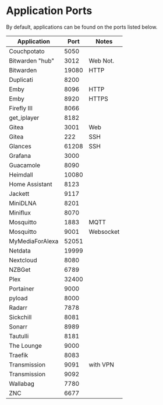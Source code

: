 # Application Ports

By default, applications can be found on the ports listed below.

| Application     | Port   | Notes     |
|-----------------|--------|-----------|
| Couchpotato     | 5050   |           |
| Bitwarden "hub" | 3012   | Web Not.  |
| Bitwarden       | 19080  | HTTP      |
| Duplicati       | 8200   |           |
| Emby            | 8096   | HTTP      |
| Emby            | 8920   | HTTPS     |
| Firefly III     | 8066   |           |
| get_iplayer     | 8182   |           |
| Gitea           | 3001   | Web       |
| Gitea           | 222    | SSH       |
| Glances         | 61208  | SSH       |
| Grafana         | 3000   |           |
| Guacamole       | 8090   |           |
| Heimdall        | 10080  |           |
| Home Assistant  | 8123   |           |
| Jackett         | 9117   |           |
| MiniDLNA        | 8201   |           |
| Miniflux        | 8070   |           |
| Mosquitto       | 1883   | MQTT      |
| Mosquitto       | 9001   | Websocket |
| MyMediaForAlexa | 52051  |           |
| Netdata         | 19999  |           |
| Nextcloud       | 8080   |           |
| NZBGet          | 6789   |           |
| Plex            | 32400  |           |
| Portainer       | 9000   |           |
| pyload          | 8000   |           |
| Radarr          | 7878   |           |
| Sickchill       | 8081   |           |
| Sonarr          | 8989   |           |
| Tautulli        | 8181   |           |
| The Lounge      | 9000   |           |
| Traefik         | 8083   |           |
| Transmission    | 9091   | with VPN  |
| Transmission    | 9092   |           |
| Wallabag        | 7780   |           |
| ZNC             | 6677   |           |
